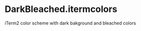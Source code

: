 DarkBleached.itermcolors
========================

iTerm2 color scheme with dark bakground and bleached colors
